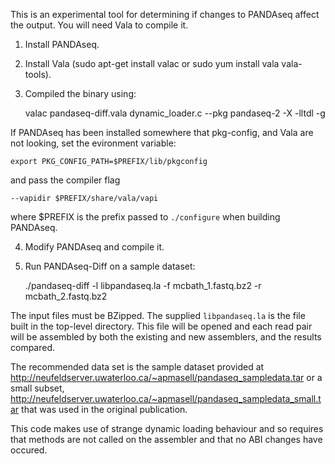 This is an experimental tool for determining if changes to PANDAseq affect the output. You will need Vala to compile it.

1. Install PANDAseq.
2. Install Vala (sudo apt-get install valac or sudo yum install vala vala-tools).
3. Compiled the binary using:

	valac pandaseq-diff.vala dynamic_loader.c --pkg pandaseq-2 -X -lltdl -g

If PANDAseq has been installed somewhere that pkg-config, and Vala are not looking, set the evironment variable:

	export PKG_CONFIG_PATH=$PREFIX/lib/pkgconfig

and pass the compiler flag

	--vapidir $PREFIX/share/vala/vapi

where $PREFIX is the prefix passed to `./configure` when building PANDAseq.

4. Modify PANDAseq and compile it.
5. Run PANDAseq-Diff on a sample dataset:

	./pandaseq-diff -l libpandaseq.la -f mcbath_1.fastq.bz2 -r mcbath_2.fastq.bz2

The input files must be BZipped. The supplied `libpandaseq.la` is the file built in the top-level directory. This file will be opened and each read pair will be assembled by both the existing and new assemblers, and the results compared.

The recommended data set is the sample dataset provided at http://neufeldserver.uwaterloo.ca/~apmasell/pandaseq_sampledata.tar or a small subset, http://neufeldserver.uwaterloo.ca/~apmasell/pandaseq_sampledata_small.tar that was used in the original publication.

This code makes use of strange dynamic loading behaviour and so requires that methods are not called on the assembler and that no ABI changes have occured.
